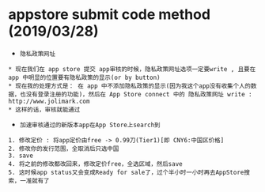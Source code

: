# appstore submit code method (2019/03/28)
* `隐私政策网址`
```
* 现在我们在 app store 提交 app审核的时候，隐私政策网址选项一定要write , 且要在 app 中明显的位置要有隐私政策的显示(or by button)
* 现在我的处理方式是： 在 app 中不添加隐私政策的显示(因为我这个app没有收集个人的数据，也没有登录注册的功能)，然后在 App Store connect 中的 隐私政策网址 write : http://www.jolimark.com
* 这样的话，审核就能通过
```
* `加速审核通过的新版本app在App Store上search到`
```
1. 修改定价 : 将app定价由free -> 0.99刀(Tier1)[即 CNY6:中国区价格]
2. 修改你的发行范围，全取消后只选中国
3. save
4. 将之前的修改都改回来，修改定价free，全选区域，然后save
5. 这时候app status又会变成Ready for sale了，过个半小时一小时再去AppStore搜索，一准就有了
```